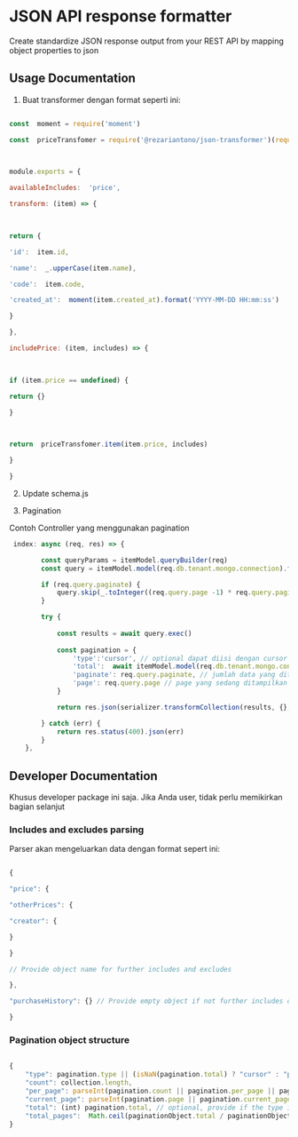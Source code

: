
  

  

# JSON API response formatter

  

  

Create standardize JSON response output from your REST API by mapping object properties to json

  

  

## Usage Documentation

  

1. Buat transformer dengan format seperti ini:

```javascript

const  moment = require('moment')

const  priceTransfomer = require('@rezariantono/json-transformer')(require('xolura/retail/base/app/item/embeds/price/transformers/price-transformer'))

  

module.exports = {

availableIncludes:  'price',

transform: (item) => {

  

return {

'id':  item.id,

'name':  _.upperCase(item.name),

'code':  item.code,

'created_at':  moment(item.created_at).format('YYYY-MM-DD HH:mm:ss')

}

},

includePrice: (item, includes) => {

  

if (item.price == undefined) {

return {}

}

  

return  priceTransfomer.item(item.price, includes)

}

}

```

2. Update schema.js

3. Pagination

Contoh Controller yang menggunakan pagination

```javascript
 index: async (req, res) => {

        const queryParams = itemModel.queryBuilder(req)
        const query = itemModel.model(req.db.tenant.mongo.connection).find(queryParams)

        if (req.query.paginate) {
            query.skip(_.toInteger((req.query.page -1) * req.query.paginate)).limit(_.toInteger(req.query.paginate))
        }

        try {
           
            const results = await query.exec()
            
            const pagination = {
                'type':'cursor', // optional dapat diisi dengan cursor / paginator atau dikosongkan
                'total':  await itemModel.model(req.db.tenant.mongo.connection).count({}).exec(), // optional ,  total keseluruhan data
                'paginate': req.query.paginate, // jumlah data yang ditampilkan per page
                'page': req.query.page // page yang sedang ditampilkan
            }

            return res.json(serializer.transformCollection(results, {}, req,pagination ))  

        } catch (err) {
            return res.status(400).json(err)
        }
    },
```

  

## Developer Documentation

  

  

Khusus developer package ini saja. Jika Anda user, tidak perlu memikirkan bagian selanjut

  

  

### Includes and excludes parsing

  

Parser akan mengeluarkan data dengan format sepert ini:

  

```javascript

{

"price": {

"otherPrices": {

"creator": {

}

}

// Provide object name for further includes and excludes

},

"purchaseHistory": {} // Provide empty object if not further includes or excludes is expected

}
```

### Pagination object structure


```javascript

{
	"type": pagination.type || (isNaN(pagination.total) ? "cursor" : "paginator"), // optional,
	"count": collection.length,
	"per_page": parseInt(pagination.count || pagination.per_page || pagination.paginate),
	"current_page": parseInt(pagination.page || pagination.current_page || 1),
	"total": (int) pagination.total, // optional, provide if the type is paginator
	"total_pages":  Math.ceil(paginationObject.total / paginationObject.per_page)
}

```